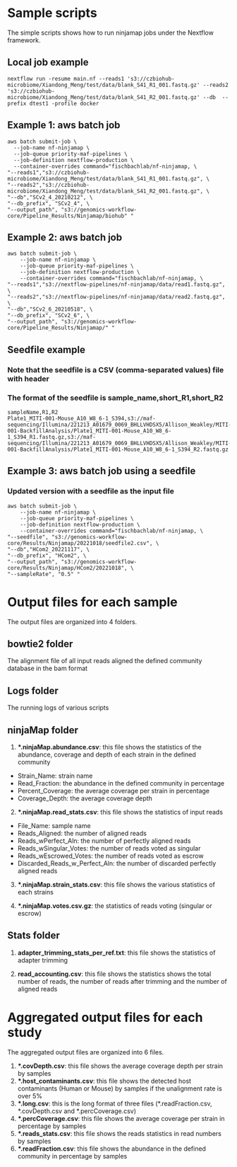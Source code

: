 Sample scripts
====================

The simple scripts shows how to run ninjamap jobs under the Nextflow framework.

## Local job example
```{bash}
nextflow run -resume main.nf --reads1 's3://czbiohub-microbiome/Xiandong_Meng/test/data/blank_S41_R1_001.fastq.gz' --reads2 's3://czbiohub-microbiome/Xiandong_Meng/test/data/blank_S41_R2_001.fastq.gz' --db  --prefix dtest1 -profile docker
```

## Example 1: aws batch job
```{bash}
aws batch submit-job \
  --job-name nf-ninjamap \
  --job-queue priority-maf-pipelines \
  --job-definition nextflow-production \
  --container-overrides command="fischbachlab/nf-ninjamap, \
"--reads1","s3://czbiohub-microbiome/Xiandong_Meng/test/data/blank_S41_R1_001.fastq.gz", \
"--reads2","s3://czbiohub-microbiome/Xiandong_Meng/test/data/blank_S41_R2_001.fastq.gz", \
"--db","SCv2_4_20210212", \
"--db_prefix", "SCv2_4", \
"--output_path", "s3://genomics-workflow-core/Pipeline_Results/Ninjamap/biohub" "
```

## Example 2: aws batch job
```{bash}
aws batch submit-job \
    --job-name nf-ninjamap \
    --job-queue priority-maf-pipelines \
    --job-definition nextflow-production \
    --container-overrides command="fischbachlab/nf-ninjamap, \
"--reads1","s3://nextflow-pipelines/nf-ninjamap/data/read1.fastq.gz", \
"--reads2","s3://nextflow-pipelines/nf-ninjamap/data/read2.fastq.gz", \
"--db","SCv2_6_20210518", \
"--db_prefix", "SCv2_6", \
"--output_path", "s3://genomics-workflow-core/Pipeline_Results/Ninjamap/" "
```


## Seedfile example
### Note that the seedfile is a CSV (comma-separated values) file with header
### The format of the seedfile is sample_name,short_R1,short_R2

```{bash}
sampleName,R1,R2
Plate1_MITI-001-Mouse_A10_W8_6-1_S394,s3://maf-sequencing/Illumina/221213_A01679_0069_BHLLVHDSX5/Allison_Weakley/MITI-001-BackfillAnalysis/Plate1_MITI-001-Mouse_A10_W8_6-1_S394_R1.fastq.gz,s3://maf-sequencing/Illumina/221213_A01679_0069_BHLLVHDSX5/Allison_Weakley/MITI-001-BackfillAnalysis/Plate1_MITI-001-Mouse_A10_W8_6-1_S394_R2.fastq.gz
```

## Example 3: aws batch job using a seedfile
### Updated version with a seedfile as the input file
```{bash}
aws batch submit-job \
    --job-name nf-ninjamap \
    --job-queue priority-maf-pipelines \
    --job-definition nextflow-production \
    --container-overrides command="fischbachlab/nf-ninjamap, \
"--seedfile", "s3://genomics-workflow-core/Results/Ninjamap/20221018/seedfile2.csv", \
"--db","HCom2_20221117", \
"--db_prefix", "HCom2", \
"--output_path", "s3://genomics-workflow-core/Results/Ninjamap/HCom2/20221018", \
"--sampleRate", "0.5" "
```

Output files for each sample
====================

The output files are organized into 4 folders.

## bowtie2 folder

The alignment file of all input reads aligned the defined community database in the bam format

## Logs folder

The running logs of various scripts

## ninjaMap folder

1. **\*.ninjaMap.abundance.csv**: this file shows the statistics of the abundance, coverage and depth of each strain in the defined community

+ Strain_Name: strain name<br>
+ Read_Fraction: the abundance in the defined community in percentage<br>
+ Percent_Coverage: the average coverage per strain in percentage<br>
+ Coverage_Depth: the average coverage depth<br>

2. **\*.ninjaMap.read_stats.csv**: this file shows the statistics of input reads

+ File_Name: sample name <br>
+ Reads_Aligned: the number of aligned reads<br>
+ Reads_wPerfect_Aln: the number of perfectly aligned reads<br>
+ Reads_wSingular_Votes: the number of reads voted as singular<br>
+ Reads_wEscrowed_Votes: the number of reads voted as escrow<br>
+ Discarded_Reads_w_Perfect_Aln: the number of discarded perfectly aligned reads

3. **\*.ninjaMap.strain_stats.csv**: this file shows the various statistics of each strains

4. **\*.ninjaMap.votes.csv.gz**: the statistics of reads voting (singular or escrow)

## Stats folder
1. **adapter_trimming_stats_per_ref.txt**: this file shows the statistics of adapter trimming

2. **read_accounting.csv**: this file shows the statistics shows the total number of reads, the number of reads after trimming and the number of aligned reads


Aggregated output files for each study
====================

The aggregated output files are organized into 6 files.

1. **\*.covDepth.csv**: this file shows the average coverage depth per strain by samples
2. **\*.host_contaminants.csv**: this file shows the detected host contaminants (Human or Mouse) by samples if the unalignment rate is over 5%
3. **\*.long.csv**: this is the long format of three files (\*.readFraction.csv, \*.covDepth.csv and \*.percCoverage.csv)
4. **\*.percCoverage.csv**: this file shows the average coverage per strain in percentage by samples
5. **\*.reads_stats.csv**: this file shows the reads statistics in read numbers by samples
6. **\*.readFraction.csv**: this file shows the abundance in the defined community in percentage by samples
